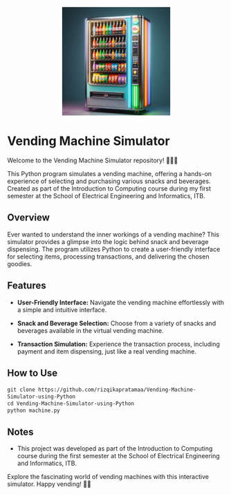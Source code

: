 <div align="center">
  <img src="logo.jpeg" alt="Logo" width="250"/>
</div>

# Vending Machine Simulator

Welcome to the Vending Machine Simulator repository! 🍬🍫🥤

This Python program simulates a vending machine, offering a hands-on experience of selecting and purchasing various snacks and beverages. Created as part of the Introduction to Computing course during my first semester at the School of Electrical Engineering and Informatics, ITB.

## Overview

Ever wanted to understand the inner workings of a vending machine? This simulator provides a glimpse into the logic behind snack and beverage dispensing. The program utilizes Python to create a user-friendly interface for selecting items, processing transactions, and delivering the chosen goodies.

## Features

- **User-Friendly Interface:** Navigate the vending machine effortlessly with a simple and intuitive interface.
  
- **Snack and Beverage Selection:** Choose from a variety of snacks and beverages available in the virtual vending machine.

- **Transaction Simulation:** Experience the transaction process, including payment and item dispensing, just like a real vending machine.

## How to Use
    git clone https://github.com/rizqikapratamaa/Vending-Machine-Simulator-using-Python
    cd Vending-Machine-Simulator-using-Python
    python machine.py

## Notes

- This project was developed as part of the Introduction to Computing course during the first semester at the School of Electrical Engineering and Informatics, ITB.

Explore the fascinating world of vending machines with this interactive simulator. Happy vending! 🎉🤖